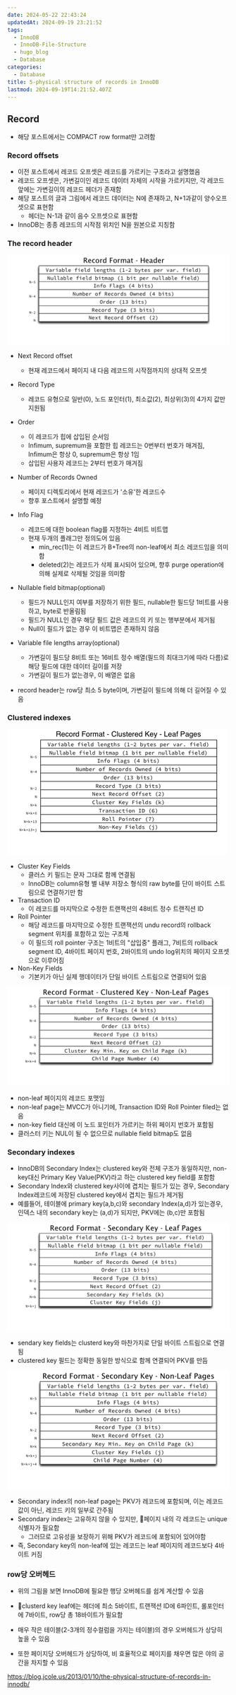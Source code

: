 ```yaml
---
date: 2024-05-22 22:43:24
updatedAt: 2024-09-19 23:21:52
tags:
  - InnoDB
  - InnoDB-File-Structure
  - hugo_blog
  - Database
categories:
  - Database
title: 5-physical structure of records in InnoDB
lastmod: 2024-09-19T14:21:52.407Z
---
```

## Record

* 해당 포스트에서는 COMPACT row format만 고려함

### Record offsets

* 이전 포스트에서 레코드 오프셋은 레코드를 가르키는 구조라고 설명했음
* 레코드 오프셋은, 가변길이인 레코드 데이터 자체의 시작을 가르키지만, 각 레코드 앞에는 가변길이의 레코드 헤더가 존재함
* 해당 포스트의 글과 그림에서 레코드 데이터는 N에 존재하고, N+1과같이 양수오프셋으로 표현함
  * 헤더는 N-1과 같이 음수 오프셋으로 표현함
* InnoDB는 종종 레코드의 시작점 위치인 N을 원본으로 지칭함

### The record header

![center](/image/real-resource-image/Pasted%20image%2020240524152545.png)

* Next Record offset
  * 현재 레코드에서 페이지 내 다음 레코드의 시작점까지의 상대적 오프셋

* Record Type
  * 레코드 유형으로 일반(0), 노드 포인터(1), 최소값(2), 최상위(3)의 4가지 값만 지원됨

* Order
  * 이 레코드가 힙에 삽입된 순서임
  * Infimum, supremum을 포함한 힙 레코드는 0번부터 번호가 매겨짐, Infimum은 항상 0, supremum은 항상 1임
  * 삽입된 사용자 레코드는 2부터 번호가 매겨짐

* Number of Records Owned
  * 페이지 디렉토리에서 현재 레코드가 '소유'한 레코드수
  * 향후 포스트에서 설명할 예정

* Info Flag
  * 레코드에 대한 boolean flag를 지정하는 4비트 비트맵
  * 현재 두개의 플래그만 정의도어 있음
    * min\_rec(1)는 이 레코드가 B+Tree의 non-leaf에서 최소 레코드임을 의미함
    * deleted(2)는 레코드가 삭제 표시되어 있으며, 향후 purge operation에 의해 실제로 삭제될 것임을 의미함

* Nullable field bitmap(optional)
  * 필드가 NULL인지 여부를 저장하기 위한 필드, nullable한 필드당 1비트를 사용하고, byte로 반올림됨
  * 필드가 NULL인 경우 해당 필드 값은 레코드의 키 또는 행부분에서 제거됨
  * Null이 필드가 없는 경우 이 비트맵은 존재하지 않음

* Variable file lengths array(optional)
  * 가변길이 필드당 8비트 또는 16비트 정수 배열(필드의 최대크기에 따라 다름)로 해당 필드에 대한 데이터 길이를 저장
  * 가변길이 필드가 없는경우, 이 배열은 없음

* record header는 row당 최소 5 byte이며, 가변길이 필드에 의해 더 길어질 수 있음

### Clustered indexes

![center](/image/real-resource-image/Pasted%20image%2020240524153758.png)

* Cluster Key Fields
  * 클러스 키 필드는 문자 그대로 함께 연결됨
  * InnoDB는 column유형 별 내부 저장소 형식의 raw byte를 단이 바이트 스트림으로 연결하기만 함
* Transaction ID
  * 이 레코드를 마지막으로 수정한 트랜잭션의 48비트 정수 트랜직션 ID
* Roll Pointer
  * 해당 레코드를 마지막으로 수정한 트랜잭션의 undu record의 rollback segment 위치를 포함하고 있는 구조체
  * 이 필드의 roll pointer 구조는 1비트의 "삽입중" 플래그, 7비트의 rollback segment ID, 4바이트 페이지 번호, 2바이트의 undo log위치의 페이지 오프셋으로 이루어짐
* Non-Key Fields
  * 기본키가 아닌 실제 행데이터가 단일 바이트 스트림으로 연결되어 있음

![center](/image/real-resource-image/Pasted%20image%2020240524160646.png)

* non-leaf 페이지의 레코드 포맷임
* non-leaf page는 MVCC가 아니기에, Transaction ID와 Roll Pointer filed는 없음
* non-key field 대신에 이 노드 포인터가 가르키는 하위 페이지 번호가 포함됨
* 클러스터 키는 NUL이 될 수 없으므로 nullable field bitmap도 없음

### Secondary indexes

* InnoDB의 Secondary Index는 clustered key와 전체 구조가 동일하지만, non-key대신 Primary Key Value(PKV)라고 하는 clustered key field를 포함함
* Secondary Index와 clustered key사이에 겹치는 필드가 있는 경우, Secondary Index레코드에 저장된 clustered key에서 겹치는 필드가 제거됨
* 예를들어, 테이블에 primary key(a,b,c)와 secondary Index(a,d)가 있는경우, 인덱스 내의 secondary key는 (a,d)가 되지만, PKV에는 (b,c)만 포함됨

![center](/image/real-resource-image/Pasted%20image%2020240524161849.png)

* sendary key fields는 clusterd key와 마찬가지로 단일 바이트 스트림으로 연결됨
* clustered key 필드는 정확한 동일한 방식으로 함께 연결되어 PKV를 만듬

![center](/image/real-resource-image/Pasted%20image%2020240524162016.png)

* Secondary index의 non-leaf page는 PKV가 레코드에 포함되며, 이는 레코드 값이 아닌, 레코드 키의 일부로 간주됨
* Secondary index는 고유하지 않을 수 있지만, 페이지 내의 각 레코드는 unique 식별자가 필요함
  * 그러므로 고유성을 보장하기 위해 PKV가 레코드에 포함되어 있어야함
* 즉, Secondary key의 non-leaf에 있는 레코드는 leaf 페이지의 레코드보다 4바이트 커짐

### row당 오버헤드

* 위의 그림을 보면 InnoDB에 필요한 행당 오버헤드를 쉽게 계산할 수 있음

* clusterd key leaf에는 헤더에 최소 5바이트, 트랜잭션 ID에 6파인트, 롤포인터에 7바이트, row당 총 18바이트가 필요함

* 매우 작은 테이블(2-3개의 정수컬럼을 가지는 테이블)의 경우 오버헤드가 상당히 높을 수 있음

* 또한 페이지당 오버헤드가 상당하여, 비 효율적으로 페이지를 채우면 많은 야의 공간을 차지할 수 있음

https://blog.jcole.us/2013/01/10/the-physical-structure-of-records-in-innodb/
